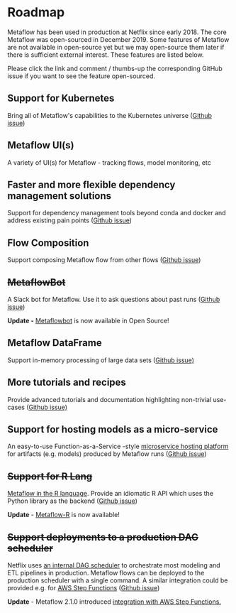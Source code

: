 # Roadmap

Metaflow has been used in production at Netflix since early 2018. The core Metaflow was open-sourced in December 2019. Some features of Metaflow are not available in open-source yet but we may open-source them later if there is sufficient external interest. These features are listed below.

Please click the link and comment / thumbs-up the corresponding GitHub issue if you want to see the feature open-sourced.

## **Support for Kubernetes**

Bring all of Metaflow's capabilities to the Kubernetes universe \([Github issue](https://github.com/Netflix/metaflow/issues/50)\)

## Metaflow UI\(s\)

A variety of UI\(s\) for Metaflow - tracking flows, model monitoring, etc

## Faster and more flexible dependency management solutions

Support for dependency management tools beyond conda and docker and address existing pain points \([Github issue](https://github.com/Netflix/metaflow/issues/497)\)

## **Flow Composition**

Support composing Metaflow flow from other flows \([Github issue](https://github.com/Netflix/metaflow/issues/245)\)

## ~~**MetaflowBot**~~

A Slack bot for Metaflow. Use it to ask questions about past runs \([Github issue](https://github.com/Netflix/metaflow/issues/5)\)

**Update -** [Metaflowbot](https://github.com/outerbounds/metaflowbot) is now available in Open Source!

## **Metaflow DataFrame**

Support in-memory processing of large data sets \([Github issue\)](https://github.com/Netflix/metaflow/issues/4)

## **More tutorials and recipes**

Provide advanced tutorials and documentation highlighting non-trivial use-cases \([Github issue\)](https://github.com/Netflix/metaflow/issues/49)

## **Support for hosting models as a micro-service**

An easy-to-use Function-as-a-Service -style [microservice hosting platform](https://www.youtube.com/watch?v=sBM5cSBGZS4) for artifacts \(e.g. models\) produced by Metaflow runs \([Github issue](https://github.com/Netflix/metaflow/issues/3)\)

## ~~**Support for R Lang**~~

[Metaflow in the R language](https://www.youtube.com/watch?v=lakPlz8GJcA). Provide an idiomatic R API which uses the Python library as the backend \([Github issue](https://github.com/Netflix/metaflow/issues/1)\)

**Update** - [Metaflow-R](/docs/r) is now available!

## ~~Support deployments to a production DAG scheduler~~

Netflix uses [an internal DAG scheduler](https://www.youtube.com/watch?v=0R58_tx7azY) to orchestrate most modeling and ETL pipelines in production. Metaflow flows can be deployed to the production scheduler with a single command. A similar integration could be provided e.g. for [AWS Step Functions](https://aws.amazon.com/step-functions/) \([Github issue](https://github.com/Netflix/metaflow/issues/2)\)

**Update** - Metaflow 2.1.0 introduced [integration with AWS Step Functions.](../going-to-production-with-metaflow/scheduling-metaflow-flows.md)
